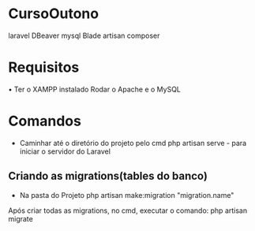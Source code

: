 # CursoOutono

laravel
DBeaver
mysql
Blade
artisan 
composer

# Requisitos

• Ter o XAMPP instalado
Rodar o Apache e o MySQL

# Comandos

- Caminhar até o diretório do projeto pelo cmd
php artisan serve - para iniciar o servidor do Laravel


## Criando as migrations(tables do banco)

- Na pasta do Projeto
php artisan make:migration "migration.name"

Após criar todas as migrations, no cmd, executar o comando: php artisan migrate
